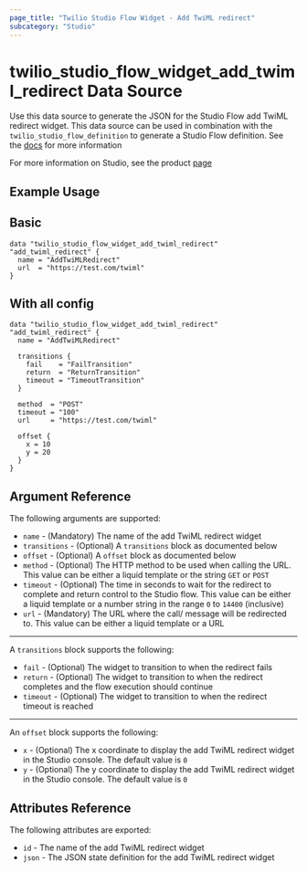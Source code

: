 ```yaml
---
page_title: "Twilio Studio Flow Widget - Add TwiML redirect"
subcategory: "Studio"
---
```


# twilio_studio_flow_widget_add_twiml_redirect Data Source

Use this data source to generate the JSON for the Studio Flow add TwiML redirect widget. This data source can be used in combination with the `twilio_studio_flow_definition` to generate a Studio Flow definition. See the [docs](https://www.twilio.com/docs/studio/widget-library/twiml-redirect) for more information

For more information on Studio, see the product [page](https://www.twilio.com/studio)

## Example Usage

## Basic

```hcl
data "twilio_studio_flow_widget_add_twiml_redirect" "add_twiml_redirect" {
  name = "AddTwiMLRedirect"
  url  = "https://test.com/twiml"
}
```

## With all config

```hcl
data "twilio_studio_flow_widget_add_twiml_redirect" "add_twiml_redirect" {
  name = "AddTwiMLRedirect"

  transitions {
    fail    = "FailTransition"
    return  = "ReturnTransition"
    timeout = "TimeoutTransition"
  }

  method  = "POST"
  timeout = "100"
  url     = "https://test.com/twiml"

  offset {
    x = 10
    y = 20
  }
}
```

## Argument Reference

The following arguments are supported:

- `name` - (Mandatory) The name of the add TwiML redirect widget
- `transitions` - (Optional) A `transitions` block as documented below
- `offset` - (Optional) A `offset` block as documented below
- `method` - (Optional) The HTTP method to be used when calling the URL. This value can be either a liquid template or the string `GET` or `POST`
- `timeout` - (Optional) The time in seconds to wait for the redirect to complete and return control to the Studio flow. This value can be either a liquid template or a number string in the range `0` to `14400` (inclusive)
- `url` - (Mandatory) The URL where the call/ message will be redirected to. This value can be either a liquid template or a URL

---

A `transitions` block supports the following:

- `fail` - (Optional) The widget to transition to when the redirect fails
- `return` - (Optional) The widget to transition to when the redirect completes and the flow execution should continue
- `timeout` - (Optional) The widget to transition to when the redirect timeout is reached

---

An `offset` block supports the following:

- `x` - (Optional) The x coordinate to display the add TwiML redirect widget in the Studio console. The default value is `0`
- `y` - (Optional) The y coordinate to display the add TwiML redirect widget in the Studio console. The default value is `0`

## Attributes Reference

The following attributes are exported:

- `id` - The name of the add TwiML redirect widget
- `json` - The JSON state definition for the add TwiML redirect widget
